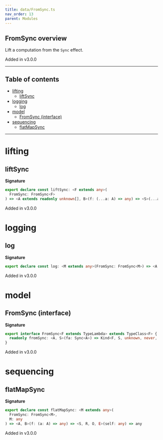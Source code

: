 ```yaml
---
title: data/FromSync.ts
nav_order: 13
parent: Modules
---
```


## FromSync overview

Lift a computation from the `Sync` effect.

Added in v3.0.0

---

<h2 class="text-delta">Table of contents</h2>

- [lifting](#lifting)
  - [liftSync](#liftsync)
- [logging](#logging)
  - [log](#log)
- [model](#model)
  - [FromSync (interface)](#fromsync-interface)
- [sequencing](#sequencing)
  - [flatMapSync](#flatmapsync)

---

# lifting

## liftSync

**Signature**

```ts
export declare const liftSync: <F extends any>(
  FromSync: FromSync<F>
) => <A extends readonly unknown[], B>(f: (...a: A) => any) => <S>(...a: A) => any
```

Added in v3.0.0

# logging

## log

**Signature**

```ts
export declare const log: <M extends any>(FromSync: FromSync<M>) => <A extends readonly unknown[], S>(...x: A) => any
```

Added in v3.0.0

# model

## FromSync (interface)

**Signature**

```ts
export interface FromSync<F extends TypeLambda> extends TypeClass<F> {
  readonly fromSync: <A, S>(fa: Sync<A>) => Kind<F, S, unknown, never, never, A>
}
```

Added in v3.0.0

# sequencing

## flatMapSync

**Signature**

```ts
export declare const flatMapSync: <M extends any>(
  FromSync: FromSync<M>,
  M: any
) => <A, B>(f: (a: A) => any) => <S, R, O, E>(self: any) => any
```

Added in v3.0.0
